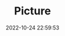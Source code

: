 ---
weight: 1
images:
- /images/edited/182.jpeg
title: Picture
date: 2022-10-24 22:59:53
tags: [luminar neo,work,person,laptop,cup,diningtable,cellphone,chair]
---